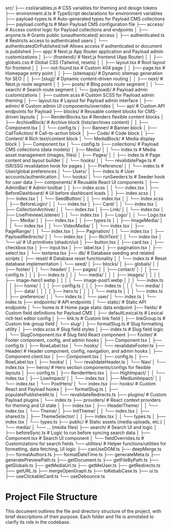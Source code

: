 src/
├── cssVariables.js # CSS variables for theming and design tokens
├── environment.d.ts # TypeScript declarations for environment variables
├── payload-types.ts # Auto-generated types for Payload CMS collections
├── payload.config.ts # Main Payload CMS configuration file
├── access/ # Access control logic for Payload collections and endpoints
│ ├── anyone.ts # Grants public (unauthenticated) access
│ ├── authenticated.ts # Restricts access to authenticated users
│ └── authenticatedOrPublished.ts# Allows access if authenticated or document is published
├── app/ # Next.js App Router application and Payload admin customizations
│ ├── (frontend)/ # Next.js frontend (App Router)
│ │ ├── globals.css # Global CSS (Tailwind, resets)
│ │ ├── layout.tsx # Root layout for frontend
│ │ ├── not-found.tsx # Custom 404 page
│ │ ├── page.tsx # Homepage entry point
│ │ ├── (sitemaps)/ # Dynamic sitemap generation for SEO
│ │ ├── [slug]/ # Dynamic content-driven routing
│ │ ├── next/ # Next.js route segment
│ │ ├── posts/ # Blog posts route segment
│ │ └── search/ # Search route segment
│ └── (payload)/ # Payload admin customizations
│ ├── custom.scss # Custom SCSS for Payload admin theming
│ ├── layout.tsx # Layout for Payload admin interface
│ ├── admin/ # Custom admin UI components/overrides
│ └── api/ # Custom API endpoints for Payload
├── blocks/ # Reusable content blocks for CMS-driven layouts
│ ├── RenderBlocks.tsx # Renders flexible content blocks
│ ├── ArchiveBlock/ # Archive block (lists/archives content)
│ │ ├── Component.tsx
│ │ └── config.ts
│ ├── Banner/ # Banner block
│ ├── CallToAction/ # Call-to-action block
│ ├── Code/ # Code block
│ ├── Content/ # Rich text/content block
│ └── MediaBlock/ # Media display block
│ ├── Component.tsx
│ └── config.ts
├── collections/ # Payload CMS collections (data models)
│ ├── Media/
│ │ └── index.ts # Media asset management (images, files)
│ ├── Pages/
│ │ ├── index.ts # Page content and layout builder
│ │ └── hooks/
│ │ └── revalidatePage.ts # ISR/SSG revalidation hook for pages
│ ├── Preference/
│ │ └── index.ts # User/global preferences
│ └── Users/
│ ├── index.ts # User accounts/authentication
│ └── hooks/
│ └── runSeeders.ts # Seeder hook for user data
├── components/ # Reusable React UI components
│ ├── AdminBar/ # Admin toolbar
│ │ ├── index.scss
│ │ └── index.tsx
│ ├── BeforeDashboard/ # UI before dashboard loads
│ │ ├── index.scss
│ │ ├── index.tsx
│ │ └── SeedButton/
│ │ ├── index.tsx
│ │ └── index.scss
│ ├── BeforeLogin/
│ │ └── index.tsx
│ ├── Card/
│ │ └── index.tsx
│ ├── CollectionArchive/
│ │ └── index.tsx
│ ├── Link/
│ │ └── index.tsx
│ ├── LivePreviewListener/
│ │ └── index.tsx
│ ├── Logo/
│ │ └── Logo.tsx
│ ├── Media/
│ │ ├── index.tsx
│ │ ├── types.ts
│ │ ├── ImageMedia/
│ │ │ └── index.tsx
│ │ └── VideoMedia/
│ │ └── index.tsx
│ ├── PageRange/
│ │ └── index.tsx
│ ├── Pagination/
│ │ └── index.tsx
│ ├── PayloadRedirects/
│ │ └── index.tsx
│ ├── RichText/
│ │ └── index.tsx
│ └── ui/ # UI primitives (shadcn/ui)
│ ├── button.tsx
│ ├── card.tsx
│ ├── checkbox.tsx
│ ├── input.tsx
│ ├── label.tsx
│ ├── pagination.tsx
│ ├── select.tsx
│ └── textarea.tsx
├── db/ # Database seeding and related scripts
│ ├── reset/ # Database reset functionality
│ │ └── index.ts # Reset database implementation
│ └── seed/
│ ├── blocks/
│ ├── globals/
│ │ ├── footer/
│ │ └── header/
│ ├── pages/
│ │ ├── contact/
│ │ │ ├── config.ts
│ │ │ ├── index.ts
│ │ │ └── media/
│ │ │ ├── images/
│ │ │ │ ├── image-hero1.webp
│ │ │ │ └── image-post1.webp
│ │ │ └── index.ts
│ │ ├── home/
│ │ │ ├── config.ts
│ │ │ ├── index.ts
│ │ │ └── media/
│ │ │ ├── data/
│ │ │ │ ├── hero.ts
│ │ │ │ └── meta.ts
│ │ │ └── index.ts
│ ├── preference/
│ │ └── index.ts
│ └── user/
│ └── index.ts
│ └── index.ts
├── endpoints/ # API endpoints
│ └── static/ # Static API endpoints
│ └── home.ts # Home page static data endpoint
├── fields/ # Custom field definitions for Payload CMS
│ ├── defaultLexical.ts # Lexical rich text editor config
│ ├── link.ts # Custom link field
│ ├── linkGroup.ts # Custom link group field
│ └── slug/
│ ├── formatSlug.ts # Slug formatting utility
│ ├── index.scss # Slug field styles
│ ├── index.ts # Slug field logic
│ └── SlugComponent.tsx # Slug field React component
├── Footer/ # Footer component, config, and admin hooks
│ ├── Component.tsx
│ ├── config.ts
│ ├── RowLabel.tsx
│ └── hooks/
│ └── revalidateFooter.ts
├── Header/ # Header component, config, navigation, and admin hooks
│ ├── Component.client.tsx
│ ├── Component.tsx
│ ├── config.ts
│ ├── RowLabel.tsx
│ ├── hooks/
│ │ └── revalidateHeader.ts
│ └── Nav/
│ └── index.tsx
├── heros/ # Hero section components/configs for flexible layouts
│ ├── config.ts
│ ├── RenderHero.tsx
│ ├── HighImpact/
│ │ └── index.tsx
│ ├── LowImpact/
│ │ └── index.tsx
│ ├── MediumImpact/
│ │ └── index.tsx
│ └── PostHero/
│ └── index.tsx
├── hooks/ # Custom React and Payload hooks
│ ├── formatSlug.ts
│ ├── populatePublishedAt.ts
│ └── revalidateRedirects.ts
├── plugins/ # Custom Payload plugins
│ └── index.ts
├── providers/ # React context providers for theming and UI state
│ ├── index.tsx
│ ├── HeaderTheme/
│ │ └── index.tsx
│ └── Theme/
│ ├── InitTheme/
│ │ └── index.tsx
│ ├── shared.ts
│ ├── ThemeSelector/
│ │ ├── index.tsx
│ │ └── types.ts
│ ├── index.tsx
│ └── types.ts
├── public/ # Static assets (media uploads, etc.)
│ └── media/
│ └── ... (media files)
├── search/ # Search UI and logic
│ ├── beforeSync.ts # Logic to run before syncing search data
│ ├── Component.tsx # Search UI component
│ └── fieldOverrides.ts # Customizations for search fields
└── utilities/ # Helper functions/utilities for formatting, data fetching, UI logic
├── canUseDOM.ts
├── deepMerge.ts
├── formatAuthors.ts
├── formatDateTime.ts
├── generateMeta.ts
├── generatePreviewPath.ts
├── getDocument.ts
├── getFileByPath.ts
├── getGlobals.ts
├── getMediaUrl.ts
├── getMeUser.ts
├── getRedirects.ts
├── getURL.ts
├── mergeOpenGraph.ts
├── toKebabCase.ts
├── ui.ts
├── useClickableCard.ts
└── useDebounce.ts

# Project File Structure

This document outlines the file and directory structure of the project, with brief descriptions of their purpose. Each folder and file is annotated to clarify its role in the codebase.
